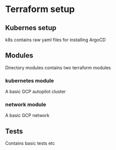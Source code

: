 # Terraform setup

## Kubernes setup

k8s contains raw yaml files for installing ArgoCD


## Modules

Directory modules contains two terraform modules

### kubernetes module

A basic GCP autopilot cluster

### network module

A basic GCP network

## Tests

Contains basic tests etc